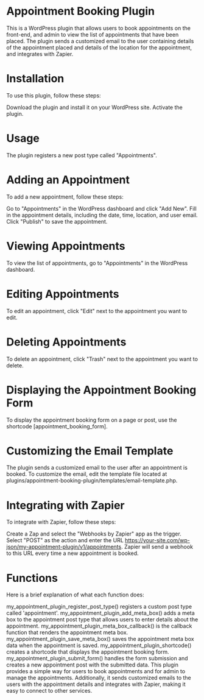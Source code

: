 
# Appointment Booking Plugin
This is a WordPress plugin that allows users to book appointments on the front-end, and admin to view the list of appointments that have been placed. The plugin sends a customized email to the user containing details of the appointment placed and details of the location for the appointment, and integrates with Zapier.

# Installation
To use this plugin, follow these steps:

Download the plugin and install it on your WordPress site.
Activate the plugin.
# Usage
The plugin registers a new post type called "Appointments".

# Adding an Appointment
To add a new appointment, follow these steps:

Go to "Appointments" in the WordPress dashboard and click "Add New".
Fill in the appointment details, including the date, time, location, and user email.
Click "Publish" to save the appointment.
# Viewing Appointments
To view the list of appointments, go to "Appointments" in the WordPress dashboard.

# Editing Appointments
To edit an appointment, click "Edit" next to the appointment you want to edit.

# Deleting Appointments
To delete an appointment, click "Trash" next to the appointment you want to delete.

# Displaying the Appointment Booking Form
To display the appointment booking form on a page or post, use the shortcode [appointment_booking_form].

# Customizing the Email Template
The plugin sends a customized email to the user after an appointment is booked. To customize the email, edit the template file located at plugins/appointment-booking-plugin/templates/email-template.php.

# Integrating with Zapier
To integrate with Zapier, follow these steps:

Create a Zap and select the "Webhooks by Zapier" app as the trigger.
Select "POST" as the action and enter the URL https://your-site.com/wp-json/my-appointment-plugin/v1/appointments.
Zapier will send a webhook to this URL every time a new appointment is booked.
# Functions
Here is a brief explanation of what each function does:

my_appointment_plugin_register_post_type() registers a custom post type called 'appointment'.
my_appointment_plugin_add_meta_box() adds a meta box to the appointment post type that allows users to enter details about the appointment.
my_appointment_plugin_meta_box_callback() is the callback function that renders the appointment meta box.
my_appointment_plugin_save_meta_box() saves the appointment meta box data when the appointment is saved.
my_appointment_plugin_shortcode() creates a shortcode that displays the appointment booking form.
my_appointment_plugin_submit_form() handles the form submission and creates a new appointment post with the submitted data.
This plugin provides a simple way for users to book appointments and for admin to manage the appointments. 
Additionally, it sends customized emails to the users with the appointment details and integrates with Zapier, making it easy to connect to other services.
